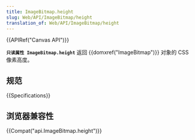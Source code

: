 ```yaml
---
title: ImageBitmap.height
slug: Web/API/ImageBitmap/height
translation_of: Web/API/ImageBitmap/height
---
```

{{APIRef("Canvas API")}}

**`只读属性 ImageBitmap.height`** 返回 {{domxref("ImageBitmap")}} 对象的 CSS 像素高度。

## 规范

{{Specifications}}

## 浏览器兼容性

{{Compat("api.ImageBitmap.height")}}
